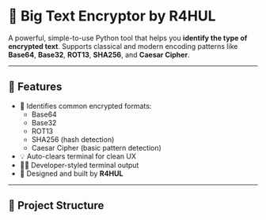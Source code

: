# 🔐 Big Text Encryptor by R4HUL

A powerful, simple-to-use Python tool that helps you **identify the type of encrypted text**. Supports classical and modern encoding patterns like **Base64**, **Base32**, **ROT13**, **SHA256**, and **Caesar Cipher**.

---

## 🚀 Features

- 🔎 Identifies common encrypted formats:
  - Base64
  - Base32
  - ROT13
  - SHA256 (hash detection)
  - Caesar Cipher (basic pattern detection)
- 💡 Auto-clears terminal for clean UX
- 👨‍💻 Developer-styled terminal output
- 🎨 Designed and built by **R4HUL**

---

## 📂 Project Structure

